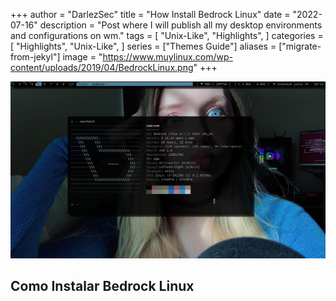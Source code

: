 +++
author = "DarlezSec"
title = "How Install Bedrock Linux"
date = "2022-07-16"
description = "Post where I will publish all my desktop environments and configurations on wm."
tags = [
"Unix-Like",
"Highlights",
]
categories = [
"Highlights",
"Unix-Like",
]
series = ["Themes Guide"]
aliases = ["migrate-from-jekyl"]
image = "https://www.muylinux.com/wp-content/uploads/2019/04/BedrockLinux.png"
+++

![](https://github.com/DarlezSec/suckless-dwm-dots/blob/main/bedrock.png?raw=true)

## Como Instalar Bedrock Linux
